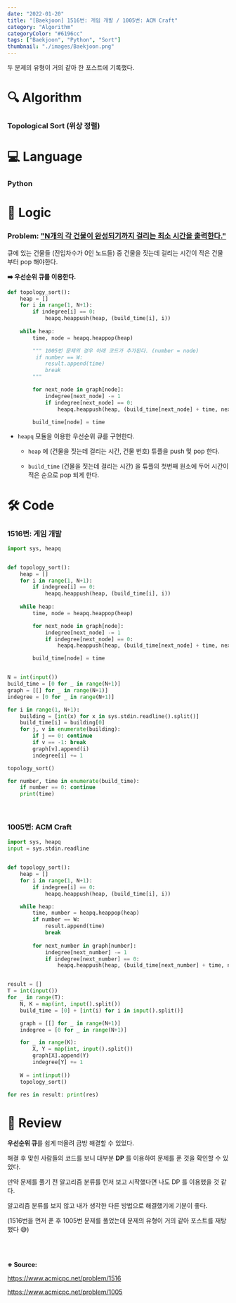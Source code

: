 ```yaml
---
date: "2022-01-20"
title: "[Baekjoon] 1516번: 게임 개발 / 1005번: ACM Craft"
category: "Algorithm"
categoryColor: "#6196cc"
tags: ["Baekjoon", "Python", "Sort"]
thumbnail: "./images/Baekjoon.png"
---
```


두 문제의 유형이 거의 같아 한 포스트에 기록했다.

# 🔍 Algorithm

### Topological Sort (위상 정렬)

# 💻 Language

### Python

# 📍 Logic

### Problem: <u>"N개의 각 건물이 완성되기까지 걸리는 최소 시간을 출력한다."</u>

큐에 있는 건물들 (진입차수가 0인 노드들) 중 건물을 짓는데 걸리는 시간이 작은 건물부터 pop 해야한다. 

**➡️ 우선순위 큐를 이용한다.**

```python
def topology_sort():
    heap = []
    for i in range(1, N+1):
        if indegree[i] == 0:
            heapq.heappush(heap, (build_time[i], i))
    
    while heap:
        time, node = heapq.heappop(heap)

        """ 1005번 문제의 경우 아래 코드가 추가된다. (number = node)
         if number == W:
            result.append(time)
            break
        """

        for next_node in graph[node]:
            indegree[next_node] -= 1
            if indegree[next_node] == 0:
                heapq.heappush(heap, (build_time[next_node] + time, next_node))

        build_time[node] = time
```

- `heapq` 모듈을 이용한 우선순위 큐를 구현한다.

  - `heap` 에 (건물을 짓는데 걸리는 시간, 건물 번호) 튜플을 push 및 pop 한다.

  - `build_time` (건물을 짓는데 걸리는 시간) 을 튜플의 첫번째 원소에 두어 시간이 적은 순으로 pop 되게 한다.

# 🛠 Code

### 1516번: 게임 개발

```python
import sys, heapq


def topology_sort():
    heap = []
    for i in range(1, N+1):
        if indegree[i] == 0:
            heapq.heappush(heap, (build_time[i], i))
    
    while heap:
        time, node = heapq.heappop(heap)

        for next_node in graph[node]:
            indegree[next_node] -= 1
            if indegree[next_node] == 0:
                heapq.heappush(heap, (build_time[next_node] + time, next_node))

        build_time[node] = time


N = int(input())
build_time = [0 for _ in range(N+1)]
graph = [[] for _ in range(N+1)]
indegree = [0 for _ in range(N+1)]

for i in range(1, N+1):
    building = [int(x) for x in sys.stdin.readline().split()]
    build_time[i] = building[0]
    for j, v in enumerate(building):
        if j == 0: continue
        if v == -1: break
        graph[v].append(i)
        indegree[i] += 1

topology_sort()

for number, time in enumerate(build_time):
    if number == 0: continue
    print(time)
```

<br />

### 1005번: ACM Craft

```python
import sys, heapq
input = sys.stdin.readline


def topology_sort():
    heap = []
    for i in range(1, N+1):
        if indegree[i] == 0:
            heapq.heappush(heap, (build_time[i], i))

    while heap:
        time, number = heapq.heappop(heap)
        if number == W:
            result.append(time)
            break
        
        for next_number in graph[number]:
            indegree[next_number] -= 1
            if indegree[next_number] == 0:
                heapq.heappush(heap, (build_time[next_number] + time, next_number))


result = []
T = int(input())
for _ in range(T):
    N, K = map(int, input().split())
    build_time = [0] + [int(i) for i in input().split()]

    graph = [[] for _ in range(N+1)]
    indegree = [0 for _ in range(N+1)]

    for _ in range(K):
        X, Y = map(int, input().split())
        graph[X].append(Y)
        indegree[Y] += 1
    
    W = int(input())
    topology_sort()

for res in result: print(res)
```

# 📝 Review

**우선순위 큐**를 쉽게 떠올려 금방 해결할 수 있었다. 

해결 후 맞힌 사람들의 코드를 보니 대부분 **DP** 를 이용하여 문제를 푼 것을 확인할 수 있었다.

만약 문제를 풀기 전 알고리즘 분류를 먼저 보고 시작했다면 나도 DP 를 이용했을 것 같다.

알고리즘 분류를 보지 않고 내가 생각한 다른 방법으로 해결했기에 기분이 좋다.

(1516번을 먼저 푼 후 1005번 문제를 풀었는데 문제의 유형이 거의 같아 포스트를 재탕했다 😅)

<br />
<br />

**※ Source:**

https://www.acmicpc.net/problem/1516

https://www.acmicpc.net/problem/1005

